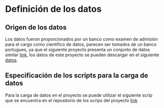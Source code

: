 # Definición de los datos

## Origen de los datos
Los datos fueron proporcionados por un banco como examen de admisión para el cargo como cientifico de datos, parecen ser tomados de un banco portugues, ya que el siguiente proyecto presenta un conjunto de datos similar [link](https://medium.com/analytics-vidhya/term-deposit-opening-decision-f57776b88453), los datos de este proyecto se pueden descargar en el siguiente [datos](https://www.mediafire.com/folder/xzpcnokbul9ea/data).

## Especificación de los scripts para la carga de datos
Para la carga de datos en el proyecto se puede utilizar el siguiente scrip que se encuentra en el repositorio de los scrips del proyecto [link](https://github.com/Leomorya/-MLDS6project/blob/master/scripts/data_acquisition/descarga_data.py)
